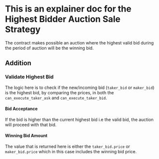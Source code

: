 # This is an explainer doc for the Highest Bidder Auction Sale Strategy

The contract makes possible an auction where the highest valid bid during the period of auction will be the winning bid.

## Addition

### Validate Highest Bid

The logic here is to check if the new/incoming bid (`taker_bid` or `maker_bid`) is the highest bid, by comparing the prices, in both the `can_execute_taker_ask` and `can_execute_taker_bid`.

#### Bid Acceptance

If the bid is higher than the current highest bid i.e the valid bid, the auction will proceed with that bid.

#### Winning Bid Amount

The value that is returned here is either the `taker_bid.price` or `maker_bid.price` which in this case includes the winning bid price.

